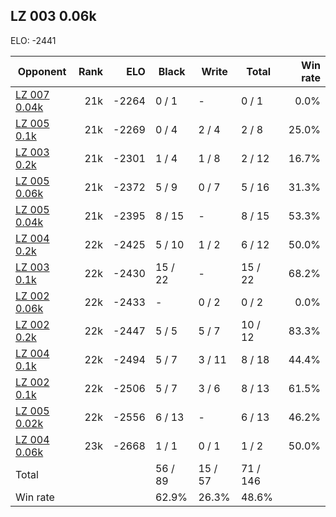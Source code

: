 ## LZ 003 0.06k ##

ELO: -2441

Opponent | Rank | ELO | Black | Write | Total | Win rate
---------|-----:|----:|-------|-------|-------|-------:
[LZ 007 0.04k](LZ%20007%200.04k.md) | 21k | -2264 | 0 / 1 | - | 0 / 1 | 0.0%
[LZ 005 0.1k](LZ%20005%200.1k.md) | 21k | -2269 | 0 / 4 | 2 / 4 | 2 / 8 | 25.0%
[LZ 003 0.2k](LZ%20003%200.2k.md) | 21k | -2301 | 1 / 4 | 1 / 8 | 2 / 12 | 16.7%
[LZ 005 0.06k](LZ%20005%200.06k.md) | 21k | -2372 | 5 / 9 | 0 / 7 | 5 / 16 | 31.3%
[LZ 005 0.04k](LZ%20005%200.04k.md) | 21k | -2395 | 8 / 15 | - | 8 / 15 | 53.3%
[LZ 004 0.2k](LZ%20004%200.2k.md) | 22k | -2425 | 5 / 10 | 1 / 2 | 6 / 12 | 50.0%
[LZ 003 0.1k](LZ%20003%200.1k.md) | 22k | -2430 | 15 / 22 | - | 15 / 22 | 68.2%
[LZ 002 0.06k](LZ%20002%200.06k.md) | 22k | -2433 | - | 0 / 2 | 0 / 2 | 0.0%
[LZ 002 0.2k](LZ%20002%200.2k.md) | 22k | -2447 | 5 / 5 | 5 / 7 | 10 / 12 | 83.3%
[LZ 004 0.1k](LZ%20004%200.1k.md) | 22k | -2494 | 5 / 7 | 3 / 11 | 8 / 18 | 44.4%
[LZ 002 0.1k](LZ%20002%200.1k.md) | 22k | -2506 | 5 / 7 | 3 / 6 | 8 / 13 | 61.5%
[LZ 005 0.02k](LZ%20005%200.02k.md) | 22k | -2556 | 6 / 13 | - | 6 / 13 | 46.2%
[LZ 004 0.06k](LZ%20004%200.06k.md) | 23k | -2668 | 1 / 1 | 0 / 1 | 1 / 2 | 50.0%
Total | | | 56 / 89 | 15 / 57 | 71 / 146 | 
Win rate| | | 62.9% | 26.3% | 48.6% | 
